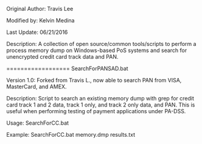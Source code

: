 Original Author: Travis Lee

Modified by: Kelvin Medina 

Last Update: 06/21/2016

Description:
A collection of open source/common tools/scripts to perform a process memory dump on Windows-based PoS systems and search for unencrypted
credit card track data and PAN.

==================
SearchForPANSAD.bat

Version 1.0: Forked from Travis L., now able to search PAN from VISA, MasterCard, and AMEX.

Description: Script to search an existing memory dump with grep for 
credit card track 1 and 2 data, track 1 only, and track 2 only data, and PAN. This is useful when performing testing of payment applications under PA-DSS.

Usage:
SearchForCC.bat <memory dump file> <output file>

Example:
SearchForCC.bat memory.dmp results.txt

